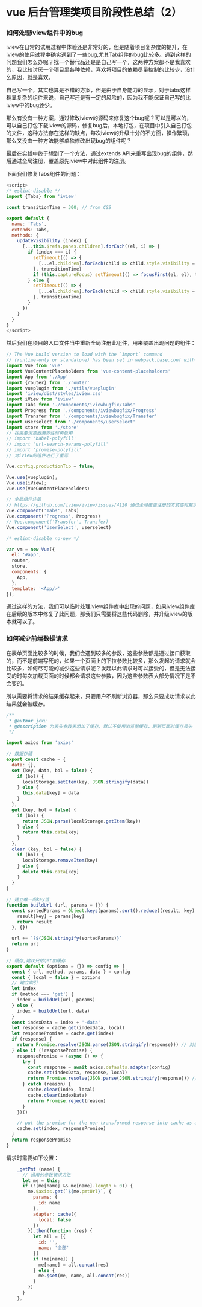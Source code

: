 # vue 后台管理类项目阶段性总结（2）

### 如何处理iview组件中的bug

iview在日常的试用过程中体验还是非常好的，但是随着项目复杂度的提升，在iview的使用过程中确实遇到了一些bug,尤其Tab组件的bug比较多。遇到这样的问题我们怎么办呢？找一个替代品还是是自己写一个，这两种方案都不是我喜欢的，我比较讨厌一个项目里各种依赖，喜欢将项目的依赖尽量控制的比较少，没什么原因，就是喜欢。

自己写一个，其实也算是不错的方案，但是由于自身能力的显示，对于tabs这样稍显复杂的组件来说，自己写还是有一定的风险的，因为我不能保证自己写的比iview中的bug还少。

那么有没有一种方案，通过修改iview的源码来修复这个bug呢？可以是可以的，可以自己打包下载iview的源码，修复bug后，本地打包，在项目中引入自己打包的文件，这种方法存在这样的缺点，每次iview的升级十分的不方面，操作繁琐，那么又没由一种方法能够单独修改出现bug的组件呢？

最后在实践中终于想到了一个方法，通过extends API来重写出现bug的组件，然后通过全局注册，覆盖原先iview中对此组件的注册。

下面我们修复Tabs组件的问题：

```javascript
<script>
/* eslint-disable */
import {Tabs} from 'iview'

const transitionTime = 300; // from CSS

export default {
  name: 'Tabs',
  extends: Tabs,
  methods: {
    updateVisibility (index) {
      [...this.$refs.panes.children].forEach((el, i) => {
        if (index === i) {
          setTimeout(() => {
            [...el.children].forEach(child => child.style.visibility = 'visible');
          }, transitionTime)
          if (this.captureFocus) setTimeout(() => focusFirst(el, el), transitionTime);
        } else {
          setTimeout(() => {
            [...el.children].forEach(child => child.style.visibility = 'hidden');
          }, transitionTime)
        }
      })
    }
  }
}
</script>
```

然后我们在项目的入口文件当中重新全局注册此组件，用来覆盖出现问题的组件：

```javascript
// The Vue build version to load with the `import` command
// (runtime-only or standalone) has been set in webpack.base.conf with an alias.
import Vue from 'vue'
import VueContentPlaceholders from 'vue-content-placeholders'
import App from './App'
import {router} from './router'
import vueplugin from './utils/vueplugin'
import 'iview/dist/styles/iview.css'
import iView from 'iview'
import Tabs from './components/iviewbugfix/Tabs'
import Progress from './components/iviewbugfix/Progress'
import Transfer from './components/iviewbugfix/Transfer'
import userselect from './components/userselect'
import store from './store'
// 在需要浏览器兼容性时再启用
// import 'babel-polyfill'
// import 'url-search-params-polyfill'
// import 'promise-polyfill'
// 对iview的组件进行了重写

Vue.config.productionTip = false;

Vue.use(vueplugin);
Vue.use(iView);
Vue.use(VueContentPlaceholders)

// 全局组件注册
// https://github.com/iview/iview/issues/4120 通过全局覆盖注册的方式临时解决此问题，后期可以通过版本升级解决此问题
Vue.component('Tabs', Tabs)
Vue.component('Progress', Progress)
// Vue.component('Transfer', Transfer)
Vue.component('UserSelect', userselect)

/* eslint-disable no-new */

var vm = new Vue({
  el: '#app',
  router,
  store,
  components: {
    App,
  },
  template: '<App/>'
});

```
通过这样的方法，我们可以临时处理iview组件库中出现的问题，如果iview组件库在后续的版本中修复了此问题，那我们只需要将这些代码删除，并升级iview的版本就可以了。

### 如何减少前端数据请求

在表单页面比较多的时候，我们会遇到较多的参数，这些参数都是通过接口获取的，而不是前端写死的，如果一个页面上的下拉参数比较多，那么发起的请求就会比较多，如何尽可能的减少这些请求呢？发起以此请求时可以接受的，但是无法接受的时每次加载页面的时候都会请求这些参数，因为这些参数表大部分情况下是不会变的。

所以需要将请求的结果缓存起来，只要用户不刷新浏览器，那么只要成功请求以此结果就会被缓存。

```javascript
/**
 * @author jcxu
 * @description 为表头参数表添加了缓存，默认不使用浏览器缓存，刷新页面时缓存丢失
 */

import axios from 'axios'

// 数据存储
export const cache = {
  data: {},
  set (key, data, bol = false) {
    if (bol) {
      localStorage.setItem(key, JSON.stringify(data))
    } else {
      this.data[key] = data
    }
  },
  get (key, bol = false) {
    if (bol) {
      return JSON.parse(localStorage.getItem(key))
    } else {
      return this.data[key]
    }
  },
  clear (key, bol = false) {
    if (bol) {
      localStorage.removeItem(key)
    } else {
      delete this.data[key]
    }
  }
}

// 建立唯一的key值
function buildUrl (url, params = {}) {
  const sortedParams = Object.keys(params).sort().reduce((result, key) => {
    result[key] = params[key]
    return result
  }, {})

  url += `?${JSON.stringify(sortedParams)}`
  return url
}

// 缓存,建议只给get加缓存
export default (options = {}) => config => {
  const { url, method, params, data } = config
  const { local = false } = options
  // 建立索引
  let index
  if (method === 'get') {
    index = buildUrl(url, params)
  } else {
    index = buildUrl(url, data)
  }
  const indexData = index + '-data'
  let response = cache.get(indexData, local)
  let responsePromise = cache.get(index)
  if (response) {
    return Promise.resolve(JSON.parse(JSON.stringify(response))) // 对象是引用，为了防止污染数据源
  } else if (!responsePromise) {
    responsePromise = (async () => {
      try {
        const response = await axios.defaults.adapter(config)
        cache.set(indexData, response, local)
        return Promise.resolve(JSON.parse(JSON.stringify(response))) // 同时发送多次一样的请求，没办法防止污染数据源，只有业务中去实现
      } catch (reason) {
        cache.clear(index, local)
        cache.clear(indexData)
        return Promise.reject(reason)
      }
    })()

    // put the promise for the non-transformed response into cache as a placeholder
    cache.set(index, responsePromise)
  }
  return responsePromise
}

```
请求时需要如下设置：

```javascript
    _getPmt (name) {
      // 通用的参数请求方法
      let me = this;
      if (!(me[name] && me[name].length > 0)) {
        me.$axios.get(`${me.pmtUrl}`, {
          params: {
            id: name
          },
          adapter: cache({
            local: false
          })
        }).then(function (res) {
          let all = [{
            id: '',
            name: '全部'
          }]
          if (me[name]) {
            me[name] = all.concat(res)
          } else {
            me.$set(me, name, all.concat(res))
          }
        })
      }
    },
```

